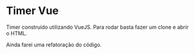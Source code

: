 # Timer Vue

Timer construído utilizando VueJS. Para rodar basta fazer um clone e abrir o HTML.

Ainda farei uma refatoração do código.
